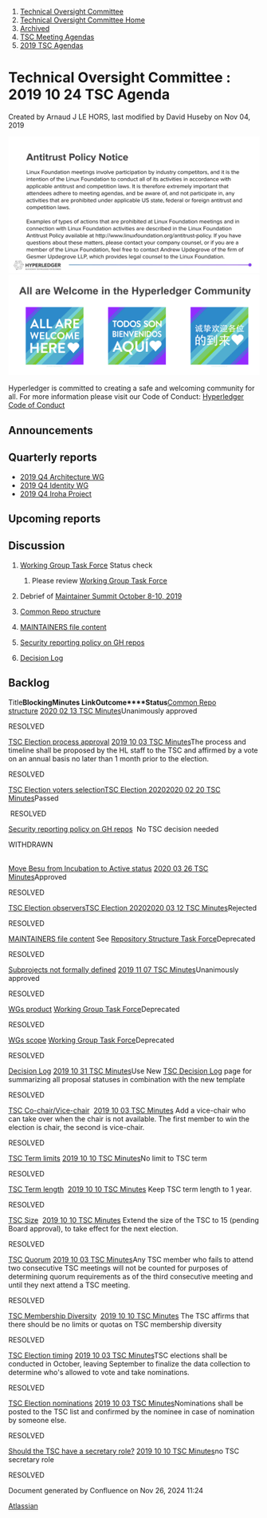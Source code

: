 1. [Technical Oversight Committee](index.html)
2. [Technical Oversight Committee Home](Technical-Oversight-Committee-Home_21430274.html)
3. [Archived](Archived_21447696.html)
4. [TSC Meeting Agendas](TSC-Meeting-Agendas_21448768.html)
5. [2019 TSC Agendas](2019-TSC-Agendas_21448769.html)

# Technical Oversight Committee : 2019 10 24 TSC Agenda

Created by Arnaud J LE HORS, last modified by David Huseby on Nov 04, 2019

![](attachments/21431877/21448548.png?height=250) ![](attachments/21431877/21448549.png?height=250)

Hyperledger is committed to creating a safe and welcoming community for all. For more information please visit our Code of Conduct: [Hyperledger Code of Conduct](https://lf-hyperledger.atlassian.net/wiki/spaces/HYP/pages/19595281/Hyperledger+Code+of+Conduct)

## Announcements

## Quarterly reports

- [2019 Q4 Architecture WG](https://lf-hyperledger.atlassian.net/wiki/spaces/HYP/pages/19599896/2019+Q4+Architecture+WG)
- [2019 Q4 Identity WG](https://lf-hyperledger.atlassian.net/wiki/spaces/HYP/pages/19599890/2019+Q4+Identity+WG)
- [2019 Q4 Iroha Project](/wiki/pages/createpage.action?spaceKey=HYP&title=2019%20Q4%20Hyperledger%20Iroha)

## Upcoming reports

## Discussion

1. [Working Group Task Force](https://lf-hyperledger.atlassian.net/wiki/spaces/TF/pages/20873361/Working+Group+Task+Force) Status check
   
   1. Please review [Working Group Task Force](https://lf-hyperledger.atlassian.net/wiki/spaces/TF/pages/20873361/Working+Group+Task+Force)
2. Debrief of [Maintainer Summit October 8-10, 2019](https://lf-hyperledger.atlassian.net/wiki/display/events/Maintainer+Summit+October+8-10%2C+2019?src=breadcrumbs-parent)
3. [Common Repo structure](https://lf-hyperledger.atlassian.net/wiki/display/TSC/Common+Repo+structure)
4. [MAINTAINERS file content](https://lf-hyperledger.atlassian.net/wiki/display/TSC/MAINTAINERS+file+content)
5. [Security reporting policy on GH repos](https://lf-hyperledger.atlassian.net/wiki/display/TSC/Security+reporting+policy+on+GH+repos)
6. [Decision Log](https://lf-hyperledger.atlassian.net/wiki/display/TSC/Decision+Log)

## Backlog

Title**Blocking****Minutes Link****Outcome****Status**[Common Repo structure](/wiki/spaces/TSC/pages/21437289/Common+Repo+structure) [2020 02 13 TSC Minutes](https://lf-hyperledger.atlassian.net/wiki/spaces/TSC/pages/21438615/2020+02+13+TSC+Minutes)Unanimously approved

RESOLVED 

[TSC Election process approval](/wiki/spaces/TSC/pages/21434681/TSC+Election+process+approval) [2019 10 03 TSC Minutes](https://lf-hyperledger.atlassian.net/wiki/spaces/TSC/pages/21434786/2019+10+03+TSC+Minutes)The process and timeline shall be proposed by the HL staff to the TSC and affirmed by a vote on an annual basis no later than 1 month prior to the election.

RESOLVED 

[TSC Election voters selection](/wiki/spaces/TSC/pages/21431702/TSC+Election+voters+selection)[TSC Election 2020](https://lf-hyperledger.atlassian.net/wiki/spaces/TSC/pages/21434260/TSC+Election+2020)[2020 02 20 TSC Minutes](https://lf-hyperledger.atlassian.net/wiki/spaces/TSC/pages/21438695/2020+02+20+TSC+Minutes)Passed

 RESOLVED 

[Security reporting policy on GH repos](/wiki/spaces/TSC/pages/21430398/Security+reporting+policy+on+GH+repos)  No TSC decision needed

WITHDRAWN   
 

[Move Besu from Incubation to Active status](/wiki/spaces/TSC/pages/21437283/Move+Besu+from+Incubation+to+Active+status) [2020 03 26 TSC Minutes](https://lf-hyperledger.atlassian.net/wiki/spaces/TSC/pages/21439010/2020+03+26+TSC+Minutes)Approved

RESOLVED 

[TSC Election observers](/wiki/spaces/TSC/pages/21434687/TSC+Election+observers)[TSC Election 2020](https://lf-hyperledger.atlassian.net/wiki/spaces/TSC/pages/21434260/TSC+Election+2020)[2020 03 12 TSC Minutes](https://lf-hyperledger.atlassian.net/wiki/spaces/TSC/pages/21438888/2020+03+12+TSC+Minutes)Rejected

RESOLVED

[MAINTAINERS file content](/wiki/spaces/TSC/pages/21430400/MAINTAINERS+file+content) See [Repository Structure Task Force](https://lf-hyperledger.atlassian.net/wiki/display/TF/Repository+Structure+Task+Force)Deprecated

RESOLVED 

[Subprojects not formally defined](/wiki/spaces/TSC/pages/21431719/Subprojects+not+formally+defined) [2019 11 07 TSC Minutes](https://lf-hyperledger.atlassian.net/wiki/spaces/TSC/pages/21437626/2019+11+07+TSC+Minutes)Unanimously approved

RESOLVED 

[WGs product](/wiki/spaces/TSC/pages/21431731/WGs+product) [Working Group Task Force](https://lf-hyperledger.atlassian.net/wiki/spaces/TF/pages/20873361/Working+Group+Task+Force)Deprecated

RESOLVED

[WGs scope](/wiki/spaces/TSC/pages/21431725/WGs+scope) [Working Group Task Force](https://lf-hyperledger.atlassian.net/wiki/spaces/TF/pages/20873361/Working+Group+Task+Force)Deprecated

RESOLVED 

[Decision Log](/wiki/spaces/TSC/pages/21431740/Decision+Log) [2019 10 31 TSC Minutes](https://lf-hyperledger.atlassian.net/wiki/spaces/TSC/pages/21437424/2019+10+31+TSC+Minutes)Use New [TSC Decision Log](https://lf-hyperledger.atlassian.net/wiki/spaces/TSC/pages/21437418/TSC+Decision+Log) page for summarizing all proposal statuses in combination with the new template

RESOLVED 

[TSC Co-chair/Vice-chair](/wiki/spaces/TSC/pages/21431694/TSC+Co-chair+Vice-chair)  [2019 10 03 TSC Minutes](https://lf-hyperledger.atlassian.net/wiki/spaces/TSC/pages/21434786/2019+10+03+TSC+Minutes) Add a vice-chair who can take over when the chair is not available. The first member to win the election is chair, the second is vice-chair.

RESOLVED 

[TSC Term limits](/wiki/spaces/TSC/pages/21431714/TSC+Term+limits) [2019 10 10 TSC Minutes](https://lf-hyperledger.atlassian.net/wiki/display/TSC/2019+10+10+TSC+Minutes)No limit to TSC term

RESOLVED 

[TSC Term length](/wiki/spaces/TSC/pages/21431690/TSC+Term+length)  [2019 10 10 TSC Minutes](https://lf-hyperledger.atlassian.net/wiki/display/TSC/2019+10+10+TSC+Minutes) Keep TSC term length to 1 year.

RESOLVED 

[TSC Size](/wiki/spaces/TSC/pages/21430312/TSC+Size)  [2019 10 10 TSC Minutes](https://lf-hyperledger.atlassian.net/wiki/display/TSC/2019+10+10+TSC+Minutes) Extend the size of the TSC to 15 (pending Board approval), to take effect for the next election.

RESOLVED 

[TSC Quorum](/wiki/spaces/TSC/pages/21431698/TSC+Quorum) [2019 10 03 TSC Minutes](https://lf-hyperledger.atlassian.net/wiki/spaces/TSC/pages/21434786/2019+10+03+TSC+Minutes)Any TSC member who fails to attend two consecutive TSC meetings will not be counted for purposes of determining quorum requirements as of the third consecutive meeting and until they next attend a TSC meeting.

RESOLVED 

[TSC Membership Diversity](/wiki/spaces/TSC/pages/21430345/TSC+Membership+Diversity)  [2019 10 10 TSC Minutes](https://lf-hyperledger.atlassian.net/wiki/display/TSC/2019+10+10+TSC+Minutes) The TSC affirms that there should be no limits or quotas on TSC membership diversity

RESOLVED 

[TSC Election timing](/wiki/spaces/TSC/pages/21434701/TSC+Election+timing) [2019 10 03 TSC Minutes](https://lf-hyperledger.atlassian.net/wiki/spaces/TSC/pages/21434786/2019+10+03+TSC+Minutes)TSC elections shall be conducted in October, leaving September to finalize the data collection to determine who's allowed to vote and take nominations.

RESOLVED 

[TSC Election nominations](/wiki/spaces/TSC/pages/21434695/TSC+Election+nominations) [2019 10 03 TSC Minutes](https://lf-hyperledger.atlassian.net/wiki/spaces/TSC/pages/21434786/2019+10+03+TSC+Minutes)Nominations shall be posted to the TSC list and confirmed by the nominee in case of nomination by someone else.

RESOLVED 

[Should the TSC have a secretary role?](/wiki/spaces/TSC/pages/21431769/Should+the+TSC+have+a+secretary+role) [2019 10 10 TSC Minutes](https://lf-hyperledger.atlassian.net/wiki/display/TSC/2019+10+10+TSC+Minutes)no TSC secretary role

RESOLVED 

Document generated by Confluence on Nov 26, 2024 11:24

[Atlassian](http://www.atlassian.com/)
